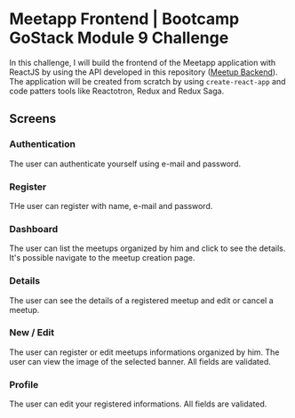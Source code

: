# Meetapp Frontend | Bootcamp GoStack Module 9 Challenge
In this challenge, I will build the frontend of the Meetapp application with ReactJS by using the API developed in this repository (<a href="https://github.com/AugustoMarcelo/meetapp">Meetup Backend</a>).
The application will be created from scratch by using `create-react-app` and code patters tools like Reactotron, Redux and Redux Saga.

## Screens

### Authentication
The user can authenticate yourself using e-mail and password.

### Register
THe user can register with name, e-mail and password.

### Dashboard
The user can list the meetups organized by him and click to see the details. 
It's possible navigate to the meetup creation page. 

### Details
The user can see the details of a registered meetup and edit or cancel a meetup.

### New / Edit
The user can register or edit meetups informations organized by him. 
The user can view the image of the selected banner.
All fields are validated.

### Profile
The user can edit your registered informations. All fields are validated.
